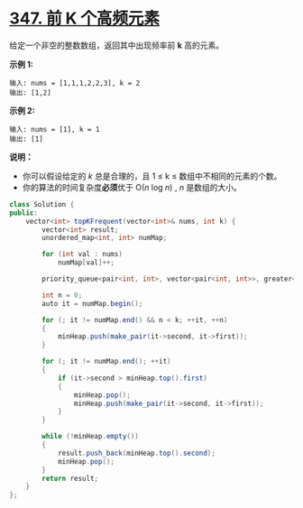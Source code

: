 # [347. 前 K 个高频元素](https://leetcode-cn.com/problems/top-k-frequent-elements/)

给定一个非空的整数数组，返回其中出现频率前 **k** 高的元素。

**示例 1:**

```
输入: nums = [1,1,1,2,2,3], k = 2
输出: [1,2]
```

**示例 2:**

```
输入: nums = [1], k = 1
输出: [1]
```

**说明：**

- 你可以假设给定的 *k* 总是合理的，且 1 ≤ k ≤ 数组中不相同的元素的个数。
- 你的算法的时间复杂度**必须**优于 O(*n* log *n*) , *n* 是数组的大小。



```java
class Solution {
public:
    vector<int> topKFrequent(vector<int>& nums, int k) {
        vector<int> result;
        unordered_map<int, int> numMap;

        for (int val : nums)
            numMap[val]++;

        priority_queue<pair<int, int>, vector<pair<int, int>>, greater<pair<int, int>>> minHeap;

        int n = 0;
        auto it = numMap.begin();

        for (; it != numMap.end() && n < k; ++it, ++n)
        {
            minHeap.push(make_pair(it->second, it->first));
        }

        for (; it != numMap.end(); ++it)
        {
            if (it->second > minHeap.top().first)
            {
                minHeap.pop();
                minHeap.push(make_pair(it->second, it->first));
            }
        }

        while (!minHeap.empty())
        {
            result.push_back(minHeap.top().second);
            minHeap.pop();
        }
        return result;
    }
};
```


